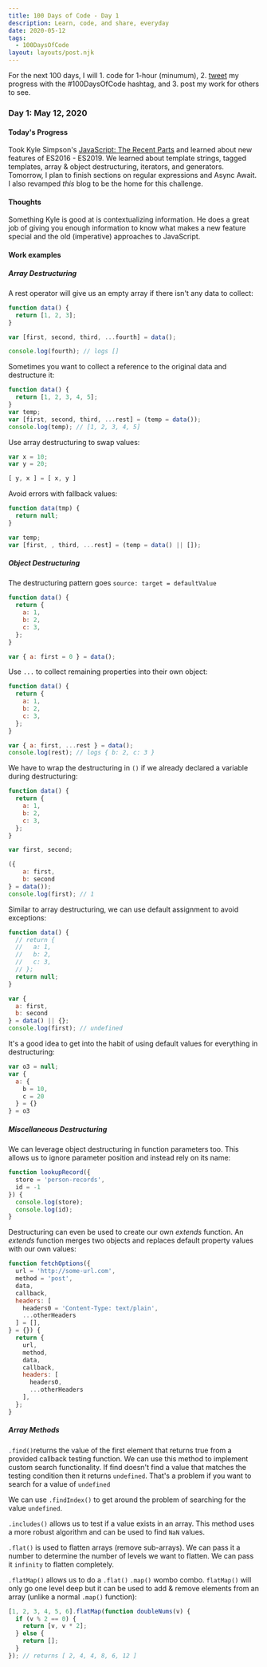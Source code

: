 ```yaml
---
title: 100 Days of Code - Day 1
description: Learn, code, and share, everyday
date: 2020-05-12
tags: 
  - 100DaysOfCode
layout: layouts/post.njk
---
```


For the next 100 days, I will 1. code for 1-hour (minumum), 2. [tweet](https://twitter.com/hashtag/100DaysOfCode) my progress with the #100DaysOfCode hashtag, and 3. post my work for others to see.

### Day 1: May 12, 2020

#### Today's Progress

Took Kyle Simpson's [JavaScript: The Recent Parts](https://frontendmasters.com/courses/js-recent-parts/) and learned about new features of ES2016 - ES2019. We learned about template strings, tagged templates, array & object destructuring, iterators, and generators. Tomorrow, I plan to finish sections on regular expressions and Async Await. I also revamped *this* blog to be the home for this challenge.

#### Thoughts

Something Kyle is good at is contextualizing information. He does a great job of giving you enough information to know what makes a new feature special and the old (imperative) approaches to JavaScript.

#### Work examples

##### Array Destructuring

A rest operator will give us an empty array if there isn't any data to collect:

```js
function data() {
  return [1, 2, 3];
}

var [first, second, third, ...fourth] = data();

console.log(fourth); // logs []
```

Sometimes you want to collect a reference to the original data and destructure it:

```js
function data() {
  return [1, 2, 3, 4, 5];
}
var temp;
var [first, second, third, ...rest] = (temp = data());
console.log(temp); // [1, 2, 3, 4, 5]
```

Use array destructuring to swap values:

```js
var x = 10;
var y = 20;

[ y, x ] = [ x, y ]
```

Avoid errors with fallback values:

```js
function data(tmp) {
  return null;
}

var temp;
var [first, , third, ...rest] = (temp = data() || []);
```

##### Object Destructuring

The destructuring pattern goes `source: target = defaultValue`

```js
function data() {
  return {
    a: 1,
    b: 2,
    c: 3,
  };
}

var { a: first = 0 } = data();
```

Use `...` to collect remaining properties into their own object:

```js
function data() {
  return {
    a: 1,
    b: 2,
    c: 3,
  };
}

var { a: first, ...rest } = data();
console.log(rest); // logs { b: 2, c: 3 }
```

We have to wrap the destructuring in `()` if we already declared a variable during destructuring:

```js
function data() {
  return {
    a: 1,
    b: 2,
    c: 3,
  };
}

var first, second;

({ 
	a: first, 
	b: second 
} = data());
console.log(first); // 1
```

Similar to array destructuring, we can use default assignment to avoid exceptions:

```js
function data() {
  // return {
  //   a: 1,
  //   b: 2,
  //   c: 3,
  // };
  return null;
}

var {
  a: first,
  b: second
} = data() || {};
console.log(first); // undefined
```

It's a good idea to get into the habit of using default values for everything in destructuring:

```js
var o3 = null;
var {
  a: {
    b = 10,
    c = 20
  } = {}
} = o3
```

##### Miscellaneous Destructuring

We can leverage object destructuring in function parameters too. This allows us to ignore parameter position and instead rely on its name:

```js
function lookupRecord({
  store = 'person-records',
  id = -1
}) {
  console.log(store);
  console.log(id);
}

```

Destructuring can even be used to create our own *extends* function. An *extends* function merges two objects and replaces default property values with our own values:

```js
function fetchOptions({
  url = 'http://some-url.com',
  method = 'post',
  data,
  callback,
  headers: [
    headers0 = 'Content-Type: text/plain', 
    ...otherHeaders
  ] = [],
} = {}) {
  return {
    url,
    method,
    data,
    callback,
    headers: [
      headers0, 
      ...otherHeaders
    ],
  };
}
```

##### Array Methods

`.find()`returns the value of the first element that returns true from a provided callback testing function. We can use this method to implement custom search functionality. If find doesn't find a value that matches the testing condition then it returns `undefined`. That's a problem if you want to search for a value of `undefined`

We can use `.findIndex()` to get around the problem of searching for the value `undefined`.

`.includes()` allows us to test if a value exists in an array. This method uses a more robust algorithm and can be used to find `NaN` values.

`.flat()` is used to flatten arrays (remove sub-arrays). We can pass it a number to determine the number of levels we want to flatten. We can pass it `infinity` to flatten completely.

`.flatMap()` allows us to do a `.flat()` `.map()` wombo combo. `flatMap()` will only go one level deep but it can be used to add & remove elements from an array (unlike a normal `.map()` function):

```js
[1, 2, 3, 4, 5, 6].flatMap(function doubleNums(v) {
  if (v % 2 == 0) {
    return [v, v * 2];
  } else {
    return [];
  }
}); // returns [ 2, 4, 4, 8, 6, 12 ]
```